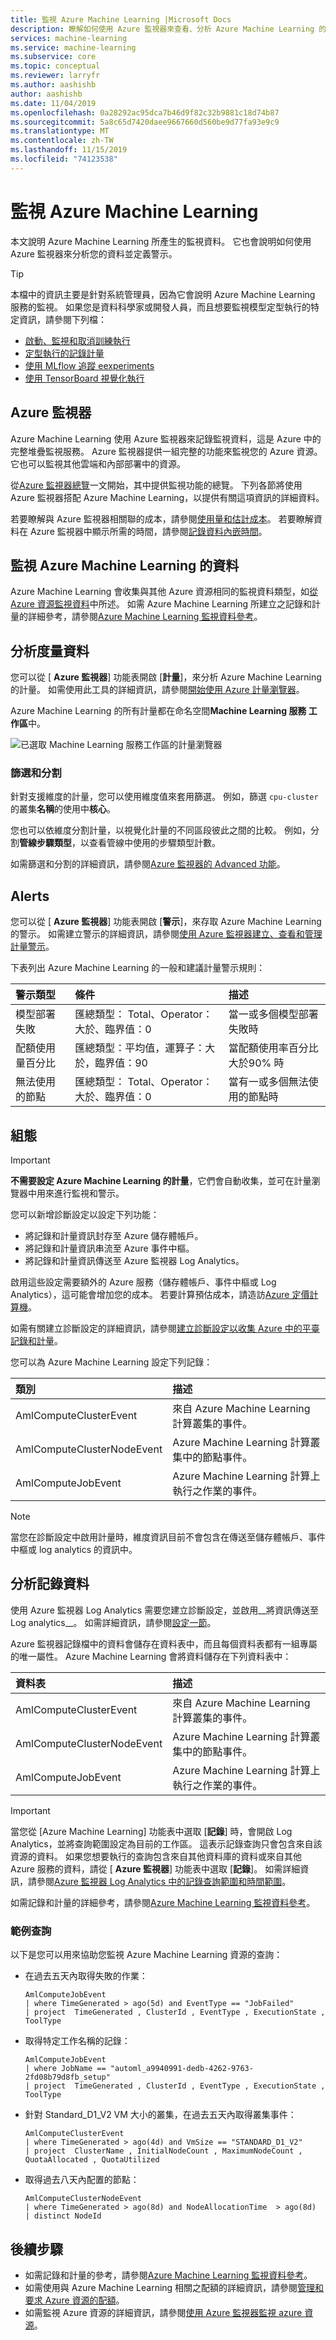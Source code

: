 ```yaml
---
title: 監視 Azure Machine Learning |Microsoft Docs
description: 瞭解如何使用 Azure 監視器來查看、分析 Azure Machine Learning 的計量並建立警示。
services: machine-learning
ms.service: machine-learning
ms.subservice: core
ms.topic: conceptual
ms.reviewer: larryfr
ms.author: aashishb
author: aashishb
ms.date: 11/04/2019
ms.openlocfilehash: 0a28292ac95dca7b46d9f82c32b9881c18d74b87
ms.sourcegitcommit: 5a8c65d7420daee9667660d560be9d77fa93e9c9
ms.translationtype: MT
ms.contentlocale: zh-TW
ms.lasthandoff: 11/15/2019
ms.locfileid: "74123538"
---
```

# <a name="monitoring-azure-machine-learning"></a>監視 Azure Machine Learning

本文說明 Azure Machine Learning 所產生的監視資料。 它也會說明如何使用 Azure 監視器來分析您的資料並定義警示。

> [!TIP]
> 本檔中的資訊主要是針對系統管理員，因為它會說明 Azure Machine Learning 服務的監視。 如果您是資料科學家或開發人員，而且想要監視模型定型執行的特定資訊，請參閱下列檔：
>
> * [啟動、監視和取消訓練執行](how-to-manage-runs.md)
> * [定型執行的記錄計量](how-to-track-experiments.md)
> * [使用 MLflow 追蹤 eexperiments](how-to-use-mlflow.md)
> * [使用 TensorBoard 視覺化執行](how-to-monitor-tensorboard.md)

## <a name="azure-monitor"></a>Azure 監視器

Azure Machine Learning 使用 Azure 監視器來記錄監視資料，這是 Azure 中的完整堆疊監視服務。 Azure 監視器提供一組完整的功能來監視您的 Azure 資源。 它也可以監視其他雲端和內部部署中的資源。

從[Azure 監視器總覽](/azure/azure-monitor/overview)一文開始，其中提供監視功能的總覽。 下列各節將使用 Azure 監視器搭配 Azure Machine Learning，以提供有關這項資訊的詳細資料。

若要瞭解與 Azure 監視器相關聯的成本，請參閱[使用量和估計成本](/azure/azure-monitor/platform/usage-estimated-costs)。 若要瞭解資料在 Azure 監視器中顯示所需的時間，請參閱[記錄資料內嵌時間](/azure/azure-monitor/platform/data-ingestion-time)。

## <a name="monitoring-data-from-azure-machine-learning"></a>監視 Azure Machine Learning 的資料

Azure Machine Learning 會收集與其他 Azure 資源相同的監視資料類型，如[從 Azure 資源監視資料](/azure/azure-monitor/insights/monitor-azure-resource#monitoring-data)中所述。 如需 Azure Machine Learning 所建立之記錄和計量的詳細參考，請參閱[Azure Machine Learning 監視資料參考](monitor-resource-reference.md)。

## <a name="analyzing-metric-data"></a>分析度量資料

您可以從 [ **Azure 監視器**] 功能表開啟 [**計量**]，來分析 Azure Machine Learning 的計量。 如需使用此工具的詳細資訊，請參閱[開始使用 Azure 計量瀏覽器](/azure/azure-monitor/platform/metrics-getting-started)。

Azure Machine Learning 的所有計量都在命名空間**Machine Learning 服務 工作區**中。

![已選取 Machine Learning 服務工作區的計量瀏覽器](media/monitor-azure-machine-learning/metrics.png)

### <a name="filtering-and-splitting"></a>篩選和分割

針對支援維度的計量，您可以使用維度值來套用篩選。 例如，篩選 `cpu-cluster`的叢集**名稱**的使用中**核心**。 

您也可以依維度分割計量，以視覺化計量的不同區段彼此之間的比較。 例如，分割**管線步驟類型**，以查看管線中使用的步驟類型計數。

如需篩選和分割的詳細資訊，請參閱[Azure 監視器的 Advanced 功能](/azure/azure-monitor/platform/metrics-charts)。

## <a name="alerts"></a>Alerts

您可以從 [ **Azure 監視器**] 功能表開啟 [**警示**]，來存取 Azure Machine Learning 的警示。 如需建立警示的詳細資訊，請參閱[使用 Azure 監視器建立、查看和管理計量警示](/azure/azure-monitor/platform/alerts-metric)。

下表列出 Azure Machine Learning 的一般和建議計量警示規則：

| 警示類型 | 條件 | 描述 |
|:---|:---|:---|
| 模型部署失敗 | 匯總類型： Total、Operator：大於、臨界值：0 | 當一或多個模型部署失敗時 |
| 配額使用量百分比 | 匯總類型：平均值，運算子：大於，臨界值：90| 當配額使用率百分比大於90% 時 |
| 無法使用的節點 | 匯總類型： Total、Operator：大於、臨界值：0 | 當有一或多個無法使用的節點時 |

## <a name="configuration"></a>組態

> [!IMPORTANT]
> __不需要設定 Azure Machine Learning 的計量__，它們會自動收集，並可在計量瀏覽器中用來進行監視和警示。

您可以新增診斷設定以設定下列功能：

* 將記錄和計量資訊封存至 Azure 儲存體帳戶。
* 將記錄和計量資訊串流至 Azure 事件中樞。
* 將記錄和計量資訊傳送至 Azure 監視器 Log Analytics。

啟用這些設定需要額外的 Azure 服務（儲存體帳戶、事件中樞或 Log Analytics），這可能會增加您的成本。 若要計算預估成本，請造訪[Azure 定價計算機](https://azure.microsoft.com/pricing/calculator)。

如需有關建立診斷設定的詳細資訊，請參閱[建立診斷設定以收集 Azure 中的平臺記錄和計量](/azure/azure-monitor/platform/diagnostic-settings)。

您可以為 Azure Machine Learning 設定下列記錄：

| 類別 | 描述 |
|:---|:---|
| AmlComputeClusterEvent | 來自 Azure Machine Learning 計算叢集的事件。 |
| AmlComputeClusterNodeEvent | Azure Machine Learning 計算叢集中的節點事件。 |
| AmlComputeJobEvent | Azure Machine Learning 計算上執行之作業的事件。 |

> [!NOTE]
> 當您在診斷設定中啟用計量時，維度資訊目前不會包含在傳送至儲存體帳戶、事件中樞或 log analytics 的資訊中。

## <a name="analyzing-log-data"></a>分析記錄資料

使用 Azure 監視器 Log Analytics 需要您建立診斷設定，並啟用__將資訊傳送至 Log analytics__。 如需詳細資訊，請參閱[設定一節](#configuration)。

Azure 監視器記錄檔中的資料會儲存在資料表中，而且每個資料表都有一組專屬的唯一屬性。 Azure Machine Learning 會將資料儲存在下列資料表中：

| 資料表 | 描述 |
|:---|:---|
| AmlComputeClusterEvent | 來自 Azure Machine Learning 計算叢集的事件。 |
| AmlComputeClusterNodeEvent | Azure Machine Learning 計算叢集中的節點事件。 |
| AmlComputeJobEvent | Azure Machine Learning 計算上執行之作業的事件。 |

> [!IMPORTANT]
> 當您從 [Azure Machine Learning] 功能表中選取 [**記錄**] 時，會開啟 Log Analytics，並將查詢範圍設定為目前的工作區。 這表示記錄查詢只會包含來自該資源的資料。 如果您想要執行的查詢包含來自其他資料庫的資料或來自其他 Azure 服務的資料，請從 [ **Azure 監視器**] 功能表中選取 [**記錄**]。 如需詳細資訊，請參閱[Azure 監視器 Log Analytics 中的記錄查詢範圍和時間範圍](/azure/azure-monitor/log-query/scope/)。

如需記錄和計量的詳細參考，請參閱[Azure Machine Learning 監視資料參考](monitor-resource-reference.md)。

### <a name="sample-queries"></a>範例查詢

以下是您可以用來協助您監視 Azure Machine Learning 資源的查詢： 

+ 在過去五天內取得失敗的作業：

    ```Kusto
    AmlComputeJobEvent
    | where TimeGenerated > ago(5d) and EventType == "JobFailed"
    | project  TimeGenerated , ClusterId , EventType , ExecutionState , ToolType
    ```

+ 取得特定工作名稱的記錄：

    ```Kusto
    AmlComputeJobEvent
    | where JobName == "automl_a9940991-dedb-4262-9763-2fd08b79d8fb_setup"
    | project  TimeGenerated , ClusterId , EventType , ExecutionState , ToolType
    ```

+ 針對 Standard_D1_V2 VM 大小的叢集，在過去五天內取得叢集事件：

    ```Kusto
    AmlComputeClusterEvent
    | where TimeGenerated > ago(4d) and VmSize == "STANDARD_D1_V2"
    | project  ClusterName , InitialNodeCount , MaximumNodeCount , QuotaAllocated , QuotaUtilized
    ```

+ 取得過去八天內配置的節點：

    ```Kusto
    AmlComputeClusterNodeEvent
    | where TimeGenerated > ago(8d) and NodeAllocationTime  > ago(8d)
    | distinct NodeId
    ```

## <a name="next-steps"></a>後續步驟

- 如需記錄和計量的參考，請參閱[Azure Machine Learning 監視資料參考](monitor-resource-reference.md)。
- 如需使用與 Azure Machine Learning 相關之配額的詳細資訊，請參閱[管理和要求 Azure 資源的配額](how-to-manage-quotas.md)。
- 如需監視 Azure 資源的詳細資訊，請參閱[使用 Azure 監視器監視 azure 資源](/azure/azure-monitor/insights/monitor-azure-resource)。
